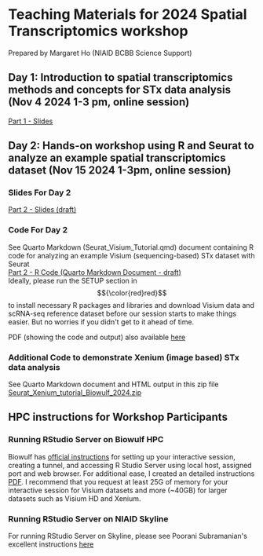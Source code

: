 # Teaching Materials for 2024 Spatial Transcriptomics workshop  
Prepared by Margaret Ho (NIAID BCBB Science Support)  

## Day 1: Introduction to spatial transcriptomics methods and concepts for STx data analysis (Nov 4 2024 1-3 pm, online session)  
[Part 1 - Slides ](https://github.com/user-attachments/files/17467521/STworkshop_2024_Part1_v3.pdf)

## Day 2: Hands-on workshop using R and Seurat to analyze an example spatial transcriptomics dataset (Nov 15 2024 1-3pm, online session)  

### Slides For Day 2
[Part 2 - Slides (draft) ](https://github.com/user-attachments/files/17424848/STworkshop_part2_.2024draft_101524.pdf)


### Code For Day 2
See Quarto Markdown (Seurat_Visium_Tutorial.qmd) document containing R code for analyzing an example Visium (sequencing-based) STx dataset with Seurat  
[Part 2 - R Code (Quarto Markdown Document - draft)](https://github.com/margaretc-ho/BCBB_STx_workshop_2024/blob/fa6ba621c9ee5b98c162f61c45d6487519d9072e/Seurat_Visium_tutorial.qmd)    
Ideally, please run the SETUP section in $${\color{red}red}$$ to install necessary R packages and libraries and download Visium data and scRNA-seq reference dataset before our session starts to make things easier. But no worries if you didn't get to it ahead of time.   

PDF (showing the code and output) also available [here](https://github.com/user-attachments/files/17425039/Seurat_spatialvignette.pdf)


### Additional Code to demonstrate Xenium (image based) STx data analysis
See Quarto Markdown document and HTML output in this zip file [Seurat_Xenium_tutorial_Biowulf_2024.zip](https://github.com/user-attachments/files/17548625/Seurat_Xenium_tutorial_Biowulf_2024.zip)

## HPC instructions for Workshop Participants 

### Running RStudio Server on Biowulf HPC
Biowulf has [official instructions](https://hpc.nih.gov/apps/rstudio-server.html) for setting up your interactive session, creating a tunnel, and accessing R Studio Server using local host, assigned port and web browser. For additional ease, I created an detailed instructions [PDF](https://github.com/margaretc-ho/BCBB_STx_workshop_2024/blob/98990cab36794cf9ad5786222eacaef35f6b779b/RStudioServer_on_Biowulf_instructions_082324MH.pdf).
I recommend that you request at least 25G of memory for your interactive session for Visium datasets and more (~40GB) for larger datasets such as Visium HD and Xenium.

### Running RStudio Server on NIAID Skyline
For running RStudio Server on Skyline, please see Poorani Subramanian's excellent instructions [here](https://github.com/niaid/hpcR/tree/main/rstudio_server)  
